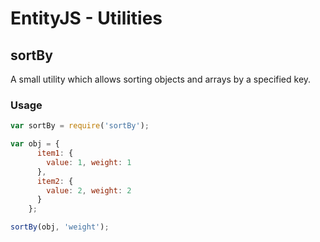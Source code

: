 # EntityJS - Utilities

## sortBy

A small utility which allows sorting objects and arrays by a specified key.

### Usage

```javascript
var sortBy = require('sortBy');

var obj = {
      item1: {
        value: 1, weight: 1
      },
      item2: {
        value: 2, weight: 2
      }
    };

sortBy(obj, 'weight');
```
